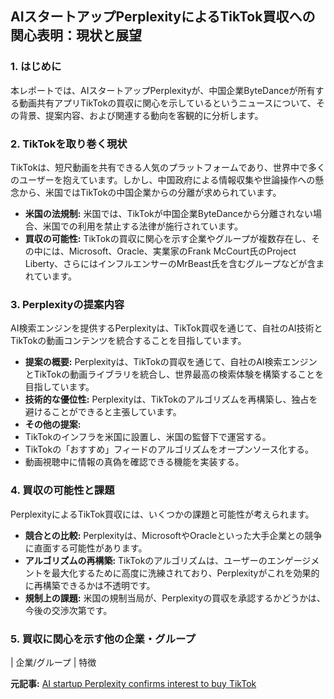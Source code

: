 ## AIスタートアップPerplexityによるTikTok買収への関心表明：現状と展望

### 1. はじめに

本レポートでは、AIスタートアップPerplexityが、中国企業ByteDanceが所有する動画共有アプリTikTokの買収に関心を示しているというニュースについて、その背景、提案内容、および関連する動向を客観的に分析します。

### 2. TikTokを取り巻く現状

TikTokは、短尺動画を共有できる人気のプラットフォームであり、世界中で多くのユーザーを抱えています。しかし、中国政府による情報収集や世論操作への懸念から、米国ではTikTokの中国企業からの分離が求められています。

* **米国の法規制:** 米国では、TikTokが中国企業ByteDanceから分離されない場合、米国での利用を禁止する法律が施行されています。
* **買収の可能性:** TikTokの買収に関心を示す企業やグループが複数存在し、その中には、Microsoft、Oracle、実業家のFrank McCourt氏のProject Liberty、さらにはインフルエンサーのMrBeast氏を含むグループなどが含まれています。

### 3. Perplexityの提案内容

AI検索エンジンを提供するPerplexityは、TikTok買収を通じて、自社のAI技術とTikTokの動画コンテンツを統合することを目指しています。

* **提案の概要:** Perplexityは、TikTokの買収を通じて、自社のAI検索エンジンとTikTokの動画ライブラリを統合し、世界最高の検索体験を構築することを目指しています。
* **技術的な優位性:** Perplexityは、TikTokのアルゴリズムを再構築し、独占を避けることができると主張しています。
* **その他の提案:**
 * TikTokのインフラを米国に設置し、米国の監督下で運営する。
 * TikTokの「おすすめ」フィードのアルゴリズムをオープンソース化する。
 * 動画視聴中に情報の真偽を確認できる機能を実装する。

### 4. 買収の可能性と課題

PerplexityによるTikTok買収には、いくつかの課題と可能性が考えられます。

* **競合との比較:** Perplexityは、MicrosoftやOracleといった大手企業との競争に直面する可能性があります。
* **アルゴリズムの再構築:** TikTokのアルゴリズムは、ユーザーのエンゲージメントを最大化するために高度に洗練されており、Perplexityがこれを効果的に再構築できるかは不透明です。
* **規制上の課題:** 米国の規制当局が、Perplexityの買収を承認するかどうかは、今後の交渉次第です。

### 5. 買収に関心を示す他の企業・グループ

| 企業/グループ | 特徴 

**元記事:** [AI startup Perplexity confirms interest to buy TikTok](https://www.deccanchronicle.com/technology/ai-startup-perplexity-confirms-interest-to-buy-tiktok-1868333)